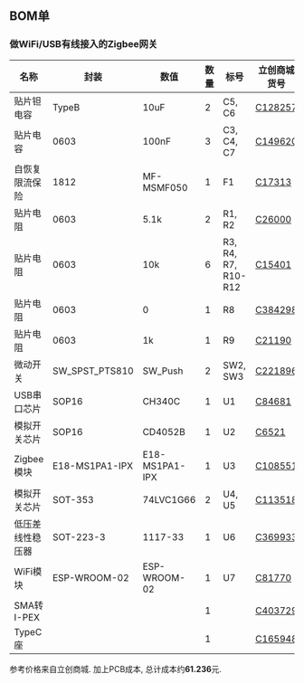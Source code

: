 ## BOM单

### 做WiFi/USB有线接入的Zigbee网关

名称|封装|数值|数量|标号|立创商城货号
---|---|---|---|---|---
贴片钽电容|TypeB|10uF|2|C5, C6|[C128257](https://item.szlcsc.com/139542.html)
贴片电容|0603|100nF|3|C3, C4, C7|[C149620](https://item.szlcsc.com/160954.html)
自恢复限流保险|1812|MF-MSMF050|1|F1|[C17313](https://item.szlcsc.com/17998.html)
贴片电阻|0603|5.1k|2|R1, R2|[C26000](https://item.szlcsc.com/26743.html)
贴片电阻|0603|10k|6|R3, R4, R7, R10-R12|[C15401](https://item.szlcsc.com/16079.html)
贴片电阻|0603|0|1|R8|[C384298](https://item.szlcsc.com/357579.html)
贴片电阻|0603|1k|1|R9|[C21190](https://item.szlcsc.com/21904.html)
微动开关|SW_SPST_PTS810|SW_Push|2|SW2, SW3|[C221896](https://item.szlcsc.com/222326.html)
USB串口芯片|SOP16|CH340C|1|U1|[C84681](https://item.szlcsc.com/85852.html)
模拟开关芯片|SOP16|CD4052B|1|U2|[C6521](https://item.szlcsc.com/6986.html)
Zigbee模块|E18-MS1PA1-IPX|E18-MS1PA1-IPX|1|U3|[C108551](https://item.szlcsc.com/109770.html)
模拟开关芯片|SOT-353|74LVC1G66|2|U4, U5|[C113518](https://list.szlcsc.com/catalog/488.html)
低压差线性稳压器|SOT-223-3|1117-33|1|U6|[C369933](https://list.szlcsc.com/catalog/387.html)
WiFi模块|ESP-WROOM-02|ESP-WROOM-02|1|U7|[C81770](https://item.szlcsc.com/82923.html)
SMA转I-PEX|||1||[C403729](https://item.szlcsc.com/389816.html)
TypeC座|||1||[C165948](https://item.szlcsc.com/177331.html)

参考价格来自立创商城. 加上PCB成本, 总计成本约**61.236**元.